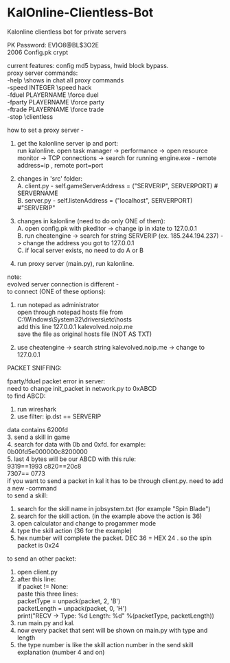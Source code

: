 # KalOnline-Clientless-Bot
Kalonline clientless bot for private servers

PK Password: EV)O8@BL$3O2E<br>
2006 Config.pk crypt

current features: config md5 bypass, hwid block bypass.<br/>
proxy server commands:<br/>
-help \\shows in chat all proxy commands<br/>
-speed INTEGER \\speed hack<br/>
-fduel PLAYERNAME \\force duel<br/>
-fparty PLAYERNAME \\force party<br/>
-ftrade PLAYERNAME \\force trade<br/>
-stop \\clientless<br/>

how to set a proxy server -<br/>
1. get the kalonline server ip and port:<br/>
   run kalonline. open task manager -> performance -> open resource monitor -> TCP connections -> search for running engine.exe - remote address=ip , remote port=port

2. changes in 'src' folder:<br/>
   A. client.py - self.gameServerAddress = ("SERVERIP", SERVERPORT)  # SERVERNAME<br/>
   B. server.py - self.listenAddress = ("localhost", SERVERPORT) #"SERVERIP"<br/>

3. changes in kalonline (need to do only ONE of them):<br/>
   A. open config.pk with pkeditor -> change ip in xlate to 127.0.0.1<br/>
   B. run cheatengine -> search for string SERVERIP (ex. 185.244.194.237) -> change the address you got to 127.0.0.1<br/>
   C. if local server exists, no need to do A or B<br/>

4. run proxy server (main.py), run kalonline.<br/>

note:<br/>
evolved server connection is different - <br/>
to connect (ONE of these options):<br/>
1. run notepad as administrator<br/>
   open through notepad hosts file from C:\Windows\System32\drivers\etc\hosts<br/>
   add this line 127.0.0.1 kalevolved.noip.me<br/>
   save the file as original hosts file (NOT AS TXT)<br/>

2. use cheatengine -> search string kalevolved.noip.me -> change to 127.0.0.1<br/>



PACKET SNIFFING:<br/>

fparty/fduel packet error in server:<br/>
need to change init_packet in network.py to 0xABCD<br/>
to find ABCD:<br/>
1. run wireshark<br/>
2. use filter:  ip.dst == SERVERIP<br/>


data contains 6200fd<br/>
3. send a skill in game<br/>
4. search for data with 0b and 0xfd. for example: 0b00fd5e000000c8200000<br/>
5. last 4 bytes will be our ABCD with this rule:<br/>
   9319==1993   c820==20c8<br/>
   7307== 0773<br/>
if you want to send a packet in kal it has to be through client.py. need to add a new -command<br/>
to send a skill:<br/>
1. search for the skill name in jobsystem.txt (for example "Spin Blade")<br/>
2. search for the skill action. (in the example above the action is 36)<br/>
3. open calculator and change to progammer mode<br/>
4. type the skill action (36 for the example)<br/>
5. hex number will complete the packet. DEC 36 = HEX 24 . so the spin packet is 0x24<br/>

to send an other packet:<br/>
1. open client.py<br/>
2. after this line: <br/>
      if packet != None:   <br/>
   paste this three lines:<br/>
      packetType = unpack(packet, 2, 'B')<br/>
      packetLength = unpack(packet, 0, 'H')<br/>
      print("RECV -> Type: %d  Length:  %d" %(packetType, packetLength)) <br/>  
3. run main.py and kal.<br/>
4. now every packet that sent will be shown on main.py with type and length<br/>
5. the type number is like the skill action number in the send skill explanation (number 4 and on)<br/>


